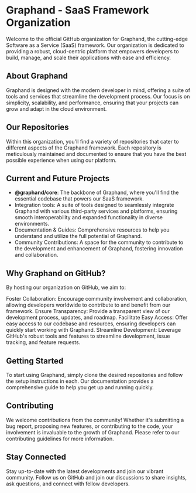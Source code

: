 # Graphand - SaaS Framework Organization

Welcome to the official GitHub organization for Graphand, the cutting-edge Software as a Service (SaaS) framework. Our organization is dedicated to providing a robust, cloud-centric platform that empowers developers to build, manage, and scale their applications with ease and efficiency.

## About Graphand

Graphand is designed with the modern developer in mind, offering a suite of tools and services that streamline the development process. Our focus is on simplicity, scalability, and performance, ensuring that your projects can grow and adapt in the cloud environment.

## Our Repositories

Within this organization, you'll find a variety of repositories that cater to different aspects of the Graphand framework. Each repository is meticulously maintained and documented to ensure that you have the best possible experience when using our platform.

## Current and Future Projects

- **@graphand/core**: The backbone of Graphand, where you'll find the essential codebase that powers our SaaS framework.
- Integration tools: A suite of tools designed to seamlessly integrate Graphand with various third-party services and platforms, ensuring smooth interoperability and expanded functionality in diverse environments.
- Documentation & Guides: Comprehensive resources to help you understand and utilize the full potential of Graphand.
- Community Contributions: A space for the community to contribute to the development and enhancement of Graphand, fostering innovation and collaboration.

## Why Graphand on GitHub?

By hosting our organization on GitHub, we aim to:

Foster Collaboration: Encourage community involvement and collaboration, allowing developers worldwide to contribute to and benefit from our framework.
Ensure Transparency: Provide a transparent view of our development process, updates, and roadmap.
Facilitate Easy Access: Offer easy access to our codebase and resources, ensuring developers can quickly start working with Graphand.
Streamline Development: Leverage GitHub's robust tools and features to streamline development, issue tracking, and feature requests.

## Getting Started

To start using Graphand, simply clone the desired repositories and follow the setup instructions in each. Our documentation provides a comprehensive guide to help you get up and running quickly.

## Contributing

We welcome contributions from the community! Whether it's submitting a bug report, proposing new features, or contributing to the code, your involvement is invaluable to the growth of Graphand. Please refer to our contributing guidelines for more information.

## Stay Connected

Stay up-to-date with the latest developments and join our vibrant community. Follow us on GitHub and join our discussions to share insights, ask questions, and connect with fellow developers.
